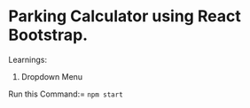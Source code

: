 # Parking Calculator using React Bootstrap.

Learnings:
1. Dropdown Menu

Run this Command:= `npm start`





